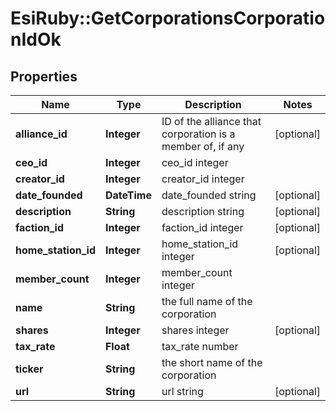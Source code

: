 # EsiRuby::GetCorporationsCorporationIdOk

## Properties
Name | Type | Description | Notes
------------ | ------------- | ------------- | -------------
**alliance_id** | **Integer** | ID of the alliance that corporation is a member of, if any | [optional] 
**ceo_id** | **Integer** | ceo_id integer | 
**creator_id** | **Integer** | creator_id integer | 
**date_founded** | **DateTime** | date_founded string | [optional] 
**description** | **String** | description string | [optional] 
**faction_id** | **Integer** | faction_id integer | [optional] 
**home_station_id** | **Integer** | home_station_id integer | [optional] 
**member_count** | **Integer** | member_count integer | 
**name** | **String** | the full name of the corporation | 
**shares** | **Integer** | shares integer | [optional] 
**tax_rate** | **Float** | tax_rate number | 
**ticker** | **String** | the short name of the corporation | 
**url** | **String** | url string | [optional] 


